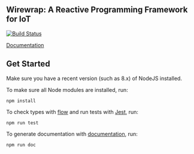 Wirewrap: A Reactive Programming Framework for IoT
---

[![Build Status](https://travis-ci.com/lhstrh/wirewrap.svg?token=8T9UfA2p8LApAgce1Ta1&branch=master)](https://travis-ci.com/lhstrh/wirewrap)

[Documentation](https://lhstrh.github.io/wirewrap)


## Get Started

Make sure you have a recent version (such as 8.x) of NodeJS installed.

To make sure all Node modules are installed, run:

```
npm install
```

To check types with [flow][flow] and run tests with [Jest][jest], run:

```
npm run test
```

To generate documentation with [documentation][documentationjs], run:

```
npm run doc
```

<!-- links -->
[travis-image]: https://travis-ci.com/nebgnahz/accessor-flow.svg?token=FtzQss73KSBwcHhSsrGQ&branch=master
[documentationjs]: https://github.com/documentationjs/documentation
[flow]: https://flow.org/
[jest]: https://facebook.github.io/jest
[designs]: https://github.com/nebgnahz/accessor-flow/issues?q=is%3Aissue+is%3Aopen+label%3ADesign
